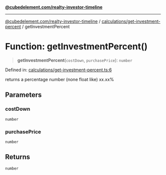 [**@cubedelement.com/realty-investor-timeline**](../../../index.md)

---

[@cubedelement.com/realty-investor-timeline](../../../modules.md) / [calculations/get-investment-percent](../index.md) / getInvestmentPercent

# Function: getInvestmentPercent()

> **getInvestmentPercent**(`costDown`, `purchasePrice`): `number`

Defined in: [calculations/get-investment-percent.ts:6](https://github.com/kvernon/realty-investor-timeline/blob/cec7f590aef4aded8ee94008f5b37aa0db4daadd/src/calculations/get-investment-percent.ts#L6)

returns a percentage number (none float like) xx.xx%

## Parameters

### costDown

`number`

### purchasePrice

`number`

## Returns

`number`
